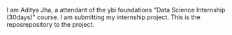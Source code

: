 I am Aditya Jha, a attendant of  the ybi foundations "Data Science Internship (30days)" course. 
I am submitting my internship project.
This is the reposrepository to the project.
